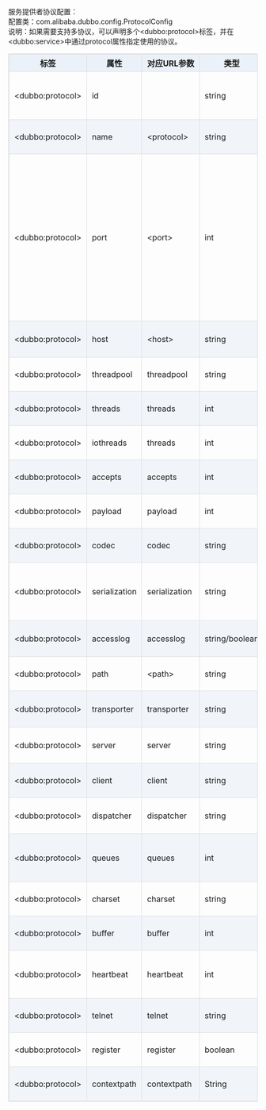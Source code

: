 <style>
table {
  width: 100%;
  max-width: 65em;
  border: 1px solid #dedede;
  margin: 15px auto;
  border-collapse: collapse;
  empty-cells: show;
}
table th,
table td {
  height: 35px;
  border: 1px solid #dedede;
  padding: 0 10px;
}
table th {
  font-weight: bold;
  text-align: center !important;
  background: rgba(158,188,226,0.2);
  white-space: nowrap;
}
table tbody tr:nth-child(2n) {
  background: rgba(158,188,226,0.12);
}
table td:nth-child(1) {
  white-space: nowrap;
}
table tr:hover {
  background: #efefef;
}
.table-area {
  overflow: auto;
}
</style>

<script type="text/javascript">
[].slice.call(document.querySelectorAll('table')).forEach(function(el){
    var wrapper = document.createElement('div');
    wrapper.className = 'table-area';
    el.parentNode.insertBefore(wrapper, el);
    el.parentNode.removeChild(el);
    wrapper.appendChild(el);
})
</script>

服务提供者协议配置：  
配置类：com.alibaba.dubbo.config.ProtocolConfig  
说明：如果需要支持多协议，可以声明多个&lt;dubbo:protocol&gt;标签，并在&lt;dubbo:service&gt;中通过protocol属性指定使用的协议。

| 标签 | 属性 | 对应URL参数 | 类型 | 是否必填 | 缺省值 | 作用 | 描述 | 兼容性 |
| --- | --- | --- | ---- | --- | --- | --- | --- | --- |
| &lt;dubbo:protocol&gt; | id | | string | 可选 | dubbo | 配置关联 | 协议BeanId，可以在&lt;dubbo:service protocol=""&gt;中引用此ID，如果ID不填，缺省和name属性值一样，重复则在name后加序号。 | 2.0.5以上版本 |
| &lt;dubbo:protocol&gt; | name | &lt;protocol&gt; | string | <b>必填</b> | dubbo | 性能调优 | 协议名称 | 2.0.5以上版本 |
| &lt;dubbo:protocol&gt; | port | &lt;port&gt; | int | 可选 | dubbo协议缺省端口为20880，rmi协议缺省端口为1099，http和hessian协议缺省端口为80；如果配置为<b>-1</b> 或者 <b>没有</b>配置port，则会分配一个没有被占用的端口。Dubbo <font color="brown">2.4.0+</font>，分配的端口在协议缺省端口的基础上增长，确保端口段可控。 | 服务发现 | 服务端口 | 2.0.5以上版本 |
| &lt;dubbo:protocol&gt; | host | &lt;host&gt; | string | 可选 | 自动查找本机IP | 服务发现 | &#45;服务主机名，多网卡选择或指定VIP及域名时使用，为空则自动查找本机IP，&#45;<font color="red">建议不要配置，让Dubbo自动获取本机IP</font> | 2.0.5以上版本 |
| &lt;dubbo:protocol&gt; | threadpool | threadpool | string | 可选 | fixed | 性能调优 | 线程池类型，可选：fixed/cached | 2.0.5以上版本 |
| &lt;dubbo:protocol&gt; | threads | threads | int | 可选 | 100 | 性能调优 | 服务线程池大小(固定大小) | 2.0.5以上版本 |
| &lt;dubbo:protocol&gt; | iothreads | threads | int | 可选 | cpu个数+1 | 性能调优 | io线程池大小(固定大小) | 2.0.5以上版本 |
| &lt;dubbo:protocol&gt; | accepts | accepts | int | 可选 | 0 | 性能调优 | 服务提供方最大可接受连接数 | 2.0.5以上版本 |
| &lt;dubbo:protocol&gt; | payload | payload | int | 可选 | 88388608(=8M) | 性能调优 | 请求及响应数据包大小限制，单位：字节 | 2.0.5以上版本 |
| &lt;dubbo:protocol&gt; | codec | codec | string | 可选 | dubbo | 性能调优 | 协议编码方式 | 2.0.5以上版本 |
| &lt;dubbo:protocol&gt; | serialization | serialization | string | 可选 | dubbo协议缺省为hessian2，rmi协议缺省为java，http协议缺省为json | 性能调优 | 协议序列化方式，当协议支持多种序列化方式时使用，比如：dubbo协议的dubbo,hessian2,java,compactedjava，以及http协议的json等 | 2.0.5以上版本 |
| &lt;dubbo:protocol&gt; | accesslog | accesslog | string/boolean | 可选 | | 服务治理 | 设为true，将向logger中输出访问日志，也可填写访问日志文件路径，直接把访问日志输出到指定文件 | 2.0.5以上版本 |
| &lt;dubbo:protocol&gt; | path | &lt;path&gt; | string | 可选 | | 服务发现 | 提供者上下文路径，为服务path的前缀 | 2.0.5以上版本 |
| &lt;dubbo:protocol&gt; | transporter | transporter | string | 可选 | dubbo协议缺省为netty | 性能调优 | 协议的服务端和客户端实现类型，比如：dubbo协议的mina,netty等，可以分拆为server和client配置 | 2.0.5以上版本 |
| &lt;dubbo:protocol&gt; | server | server | string | 可选 | dubbo协议缺省为netty，http协议缺省为servlet | 性能调优 | 协议的服务器端实现类型，比如：dubbo协议的mina,netty等，http协议的jetty,servlet等 | 2.0.5以上版本 |
| &lt;dubbo:protocol&gt; | client | client | string | 可选 | dubbo协议缺省为netty | 性能调优 | 协议的客户端实现类型，比如：dubbo协议的mina,netty等 | 2.0.5以上版本 |
| &lt;dubbo:protocol&gt; | dispatcher | dispatcher | string | 可选 | dubbo协议缺省为all | 性能调优 | 协议的消息派发方式，用于指定线程模型，比如：dubbo协议的all, direct, message, execution, connection等 | 2.1.0以上版本 |
| &lt;dubbo:protocol&gt; | queues | queues | int | 可选 | 0 | 性能调优 | 线程池队列大小，当线程池满时，排队等待执行的队列大小，建议不要设置，当线程程池时应立即失败，重试其它服务提供机器，而不是排队，除非有特殊需求。 | 2.0.5以上版本 |
| &lt;dubbo:protocol&gt; | charset | charset | string | 可选 | UTF-8 | 性能调优 | 序列化编码 | 2.0.5以上版本 |
| &lt;dubbo:protocol&gt; | buffer | buffer | int | 可选 | 8192 | 性能调优 | 网络读写缓冲区大小 | 2.0.5以上版本 |
| &lt;dubbo:protocol&gt; | heartbeat | heartbeat | int | 可选 | 0 | 性能调优 | 心跳间隔，对于长连接，当物理层断开时，比如拔网线，TCP的FIN消息来不及发送，对方收不到断开事件，此时需要心跳来帮助检查连接是否已断开 | 2.0.10以上版本 |
| &lt;dubbo:protocol&gt; | telnet | telnet | string | 可选 | | 服务治理 | 所支持的telnet命令，多个命令用逗号分隔 | 2.0.5以上版本 |
| &lt;dubbo:protocol&gt; | register | register | boolean | 可选 | true | 服务治理 | 该协议的服务是否注册到注册中心 | 2.0.8以上版本 |
| &lt;dubbo:protocol&gt; | contextpath | contextpath | String | 可选 | 缺省为空串 | 服务治理 | | 2.0.6以上版本 |